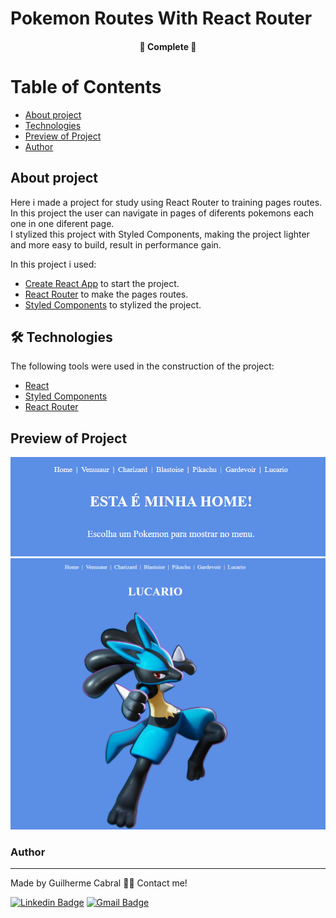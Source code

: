 # Pokemon Routes With React Router

<h4 align="center">
	🚧  Complete  🚧
</h4>

Table of Contents
=================
<!--ts-->
   * [About project](#About-Project)
   * [Technologies](#-Technologies)
   * [Preview of Project](#Preview-of-Project)
   * [Author](#Author)
<!--te-->

## About project

Here i made a project for study using React Router to training pages routes. <br/> In this project the user can navigate in pages of diferents pokemons each one in one diferent page. <br/> I stylized this project with Styled Components, making the project lighter and more easy to build, result in performance gain. 

In this project i used:

* [Create React App](https://github.com/facebook/create-react-app) to start the project.
* [React Router](https://reactrouter.com/) to make the pages routes.
* [Styled Components](https://styled-components.com/) to stylized the project.

## 🛠 Technologies

The following tools were used in the construction of the project:

- [React](https://pt-br.reactjs.org/)
- [Styled Components](https://styled-components.com/)
- [React Router](https://reactrouter.com/)

 ##  Preview of Project


<div align="center">
  <img alt="FirstScreenShot" title="#FirstScreenShot" src="./src/screenshot/Screenshot 1.png" />
  <img alt="FirstScreenShot" title="#FirstScreenShot" src="./src/screenshot/Screenshot 2.png" />
  
</div>



### Author
---
Made by Guilherme Cabral 👋🏽 Contact me!

[![Linkedin Badge](https://img.shields.io/badge/-Guilherme-blue?style=flat-square&logo=Linkedin&logoColor=white&link=https://www.linkedin.com/in/tgmarinho/)](https://www.linkedin.com/in/guilherme-rodrigues-cabral/)
[![Gmail Badge](https://img.shields.io/badge/-guilhermerocabral@gmail.com-c14438?style=flat-square&logo=Gmail&logoColor=white&link=mailto:guilhermerocabral@gmail.com)](mailto:guilhermerocabral@gmail.com)
